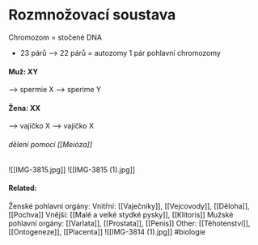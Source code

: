 # Rozmnožovací soustava
Chromozom = stočené DNA
- 23 párů --> 22 párů = autozomy
						1 pár pohlavní chromozomy
#### Muž: XY
--> spermie X
--> sperime Y
#### Žena: XX
--> vajíčko X
--> vajíčko X
###### dělení pomocí [[Meióza]]
![[IMG-3815.jpg]]
![[IMG-3815 (1).jpg]]
#### Related:
Ženské pohlavní orgány:
	Vnitřní: [[Vaječníky]], [[Vejcovody]], [[Děloha]], [[Pochva]]
	Vnější: [[Malé a velké stydké pysky]], [[Klitoris]]
Mužské pohlavní orgány:
[[Varlata]], [[Prostata]], [[Penis]]
Other:
[[Těhotenství]], [[Ontogeneze]], [[Placenta]]
![[IMG-3814 (1).jpg]]
#biologie